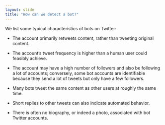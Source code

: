 ```yaml
---
layout: slide
title: "How can we detect a bot?"
---
```


We list some typical characteristics of bots on Twitter:

* The account primarily retweets content, rather than tweeting original content.

* The account’s tweet frequency is higher than a human user could feasibly achieve.

* The account may have a high number of followers and also be following a lot of accounts; conversely, some bot accounts are identifiable because they send a lot of tweets but only have a few followers.

* Many bots tweet the same content as other users at roughly the same time. 

* Short replies to other tweets can also indicate automated behavior.

* There is often no biography, or indeed a photo, associated with bot Twitter accounts.
